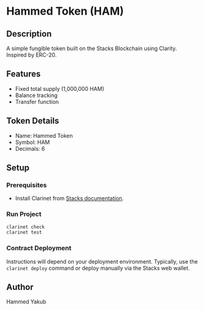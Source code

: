 # Hammed Token (HAM)

## Description
A simple fungible token built on the Stacks Blockchain using Clarity. Inspired by ERC-20.

## Features
- Fixed total supply (1,000,000 HAM)
- Balance tracking
- Transfer function

## Token Details
- Name: Hammed Token
- Symbol: HAM
- Decimals: 6

## Setup

### Prerequisites
- Install Clarinet from [Stacks documentation](https://docs.stacks.co/docs/clarity/clarinet/overview/).

### Run Project
```bash
clarinet check
clarinet test
```

### Contract Deployment
Instructions will depend on your deployment environment. Typically, use the `clarinet deploy` command or deploy manually via the Stacks web wallet.

## Author
Hammed Yakub
